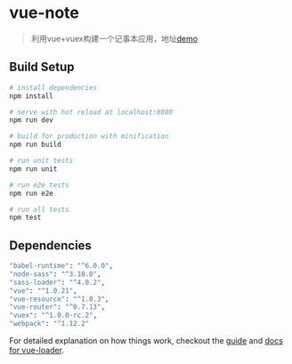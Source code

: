 # vue-note

> 利用vue+vuex构建一个记事本应用，地址[demo](http://dingxl.com/vuex-note/dist/)

## Build Setup

``` bash
# install dependencies
npm install

# serve with hot reload at localhost:8080
npm run dev

# build for production with minification
npm run build

# run unit tests
npm run unit

# run e2e tests
npm run e2e

# run all tests
npm test
```
## Dependencies

```bash
"babel-runtime": "^6.0.0",
"node-sass": "^3.10.0",
"sass-loader": "^4.0.2",
"vue": "^1.0.21",
"vue-resource": "^1.0.3",
"vue-router": "^0.7.13",
"vuex": "^1.0.0-rc.2",
"webpack": "^1.12.2"
```
For detailed explanation on how things work, checkout the [guide](http://vuejs-templates.github.io/webpack/) and [docs for vue-loader](http://vuejs.github.io/vue-loader).
